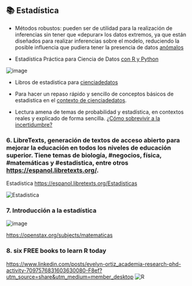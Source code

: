 ## 📚 Estadística 

- Métodos robustos: pueden ser de utilidad para la realización de inferencias sin tener que «depurar» los datos extremos, ya que están diseñados para realizar inferencias sobre el modelo, reduciendo la posible influencia que pudiera tener la presencia de datos [anómalos](https://www.elsevier.es/es-revista-atencion-primaria-27-articulo-utilizacion-metodos-robustos-estadistica-inferencial-13049898#:~:text=Los%20m%C3%A9todos%20robustos%20pueden%20ser,presencia%20de%20datos%20an%C3%B3malos13)

- Estadística Práctica para Ciencia de Datos [con R y Python](https://dogramcode.com/bloglibros/ciencia-de-datos?fbclid=IwAR3rtthx_lAFyS1nPE9GjW61dUEmAwD_kpu2fd9EXwZ1pzthdQgQLrjoU8k)

![image](https://user-images.githubusercontent.com/82233779/211324715-39d5f0b1-c8fc-430e-9435-60c6c3d7162b.png)


- Libros de estadistica para [cienciadedatos](https://www.linkedin.com/posts/evelyn-ortiz_mi-top-libros-de-estad%C3%ADstica-para-data-activity-7023293762931949568-k7DE?utm_source=share&utm_medium=member_desktop)  



- Para hacer un repaso rápido y sencillo de conceptos básicos de estadistica en el [contexto de cienciadedatos](https://www.linkedin.com/posts/evelyn-ortiz_libros-estadistica-cienciadedatos-activity-7028526419882176512-tq5S?utm_source=share&utm_medium=member_desktop).


- Lectura amena de temas de probabilidad y estadística, en contextos reales y explicado de forma sencilla. [¿Cómo sobrevivir a la incertidumbre?](https://www.linkedin.com/feed/update/urn:li:activity:7030903235808763904?updateEntityUrn=urn%3Ali%3Afs_feedUpdate%3A%28V2%2Curn%3Ali%3Aactivity%3A7030903235808763904%29)


### 6. LibreTexts, generación de textos de acceso abierto para mejorar la educación en todos los niveles de educación superior. Tiene temas de biología, #negocios, física, #matemáticas y #estadistica, entre otros https://espanol.libretexts.org/.
Estadistica https://espanol.libretexts.org/Estadisticas 

![Estadistica](https://user-images.githubusercontent.com/82233779/223190248-0f074d6f-3f6d-4c75-ba7c-4462358e947e.JPG)

### 7. Introducción a la estadística 
![image](https://github.com/EvelynOr/Publicaciones/assets/82233779/28e799c2-214d-4031-9bf5-6591c2c7a056)

https://openstax.org/subjects/matematicas

### 8. six FREE books to learn R today
https://www.linkedin.com/posts/evelyn-ortiz_academia-research-phd-activity-7097576831603630080-F8ef?utm_source=share&utm_medium=member_desktop 
![R](https://github.com/EvelynOr/Publicaciones/assets/82233779/b2a29836-6266-4437-9364-5aeb5bdd5ebd)



